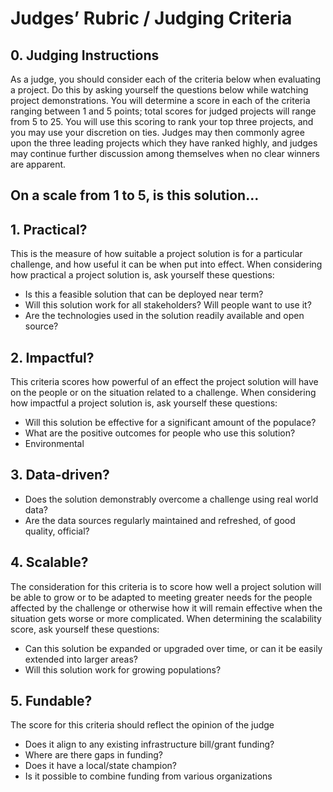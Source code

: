 # Judges’ Rubric / Judging Criteria

##  0. Judging Instructions

As a judge, you should consider each of the criteria below when evaluating a project. Do this by asking yourself the questions below while watching project demonstrations. You will determine a score in each of the criteria ranging between 1 and 5 points; total scores for judged projects will range from 5 to 25. You will use this scoring to rank your top three projects, and you may use your discretion on ties. Judges may then commonly agree upon the three leading projects which they have ranked highly, and judges may continue further discussion among themselves when no clear winners are apparent.

## On a scale from 1 to 5, is this solution...

##  1. Practical?

This is the measure of how suitable a project solution is for a particular challenge, and how useful it can be when put into effect. When considering how practical a project solution is, ask yourself these questions:

* Is this a feasible solution that can be deployed near term?
* Will this solution work for all stakeholders? Will people want to use it?
* Are the technologies used in the solution readily available and open source?

##  2. Impactful?

This criteria scores how powerful of an effect the project solution will have on the people or on the situation related to a challenge. When considering how impactful a project solution is, ask yourself these questions:

* Will this solution be effective for a significant amount of the populace?
* What are the positive outcomes for people who use this solution?
* Environmental
 
##  3. Data-driven?



* Does the solution demonstrably overcome a challenge using real world data?
* Are the data sources regularly maintained and refreshed, of good quality, official?

##  4. Scalable?

The consideration for this criteria is to score how well a project solution will be able to grow or to be adapted to meeting greater needs for the people affected by the challenge or otherwise how it will remain effective when the situation gets worse or more complicated.  When determining the scalability score, ask yourself these questions:

* Can this solution be expanded or upgraded over time, or can it be easily extended into larger areas?
* Will this solution work for growing populations?

##  5. Fundable?

The score for this criteria should reflect the opinion of the judge 

* Does it align to any existing infrastructure bill/grant funding?
* Where are there gaps in funding?
* Does it have a local/state champion?
* Is it possible to combine funding from various organizations
